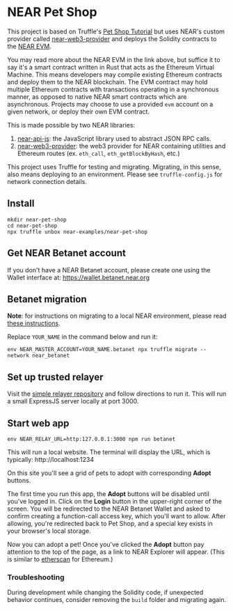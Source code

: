 # NEAR Pet Shop

This project is based on Truffle's [Pet Shop Tutorial](https://www.trufflesuite.com/tutorials/pet-shop) but uses NEAR's custom provider called [near-web3-provider](https://github.com/nearprotocol/near-web3-provider) and deploys the Solidity contracts to the [NEAR EVM](https://github.com/near/near-evm).

You may read more about the NEAR EVM in the link above, but suffice it to say it's a smart contract written in Rust that acts as the Ethereum Virtual Machine. This means developers may compile existing Ethereum contracts and deploy them to the NEAR blockchain. The EVM contract may hold multiple Ethereum contracts with transactions operating in a synchronous manner, as opposed to native NEAR smart contracts which are asynchronous. Projects may choose to use a provided `evm` account on a given network, or deploy their own EVM contract.  

This is made possible by two NEAR libraries:

1. [near-api-js](https://www.npmjs.com/package/near-api-js): the JavaScript library used to abstract JSON RPC calls.
2. [near-web3-provider](https://www.npmjs.com/package/near-web3-provider): the web3 provider for NEAR containing utilities and Ethereum routes (ex. `eth_call`, `eth_getBlockByHash`, etc.)

This project uses Truffle for testing and migrating. Migrating, in this sense, also means deploying to an environment. Please see `truffle-config.js` for network connection details. 

## Install

    mkdir near-pet-shop
    cd near-pet-shop
    npx truffle unbox near-examples/near-pet-shop

## Get NEAR Betanet account

If you don't have a NEAR Betanet account, please create one using the Wallet interface at:
https://wallet.betanet.near.org

## Betanet migration

**Note**: for instructions on migrating to a local NEAR environment, please read [these instructions](https://docs.near.org/docs/evm/evm-local-setup).

Replace `YOUR_NAME` in the command below and run it:
    
    env NEAR_MASTER_ACCOUNT=YOUR_NAME.betanet npx truffle migrate --network near_betanet
    
## Set up trusted relayer

Visit the [simple relayer repository](https://github.com/near/evm-relayer) and follow directions to run it. This will run a small ExpressJS server locally at port 3000.    
    
## Start web app

    env NEAR_RELAY_URL=http:127.0.0.1:3000 npm run betanet
    
This will run a local website. The terminal will display the URL, which is typically:
http://localhost:1234

On this site you'll see a grid of pets to adopt with corresponding **Adopt** buttons. 
  
The first time you run this app, the **Adopt** buttons will be disabled until you've logged in. Click on the **Login** button in the upper-right corner of the screen. You will be redirected to the NEAR Betanet Wallet and asked to confirm creating a function-call access key, which you'll want to allow. After allowing, you're redirected back to Pet Shop, and a special key exists in your browser's local storage.
  
Now you can adopt a pet! Once you've clicked the **Adopt** button pay attention to the top of the page, as a link to NEAR Explorer will appear. (This is similar to [etherscan](https://etherscan.io/) for Ethereum.)

### Troubleshooting

During development while changing the Solidity code, if unexpected behavior continues, consider removing the `build` folder and migrating again.
